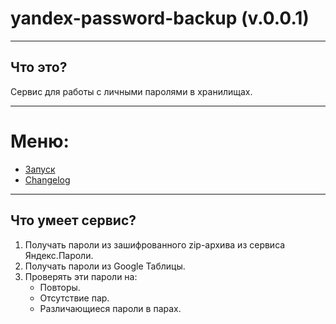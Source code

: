 # yandex-password-backup (v.0.0.1)

***
##  Что это?

Сервис для работы с личными паролями в хранилищаx.

***
# Меню:
- [Запуск](https://gitflic.ru/project/glazarev/yandex-password-backup/blob?file=docs%2Flaunch.md&branch=master&mode=markdown)
- [Changelog](https://gitflic.ru/project/glazarev/yandex-password-backup/blob?file=docs%2Fchange_log.md&branch=master&mode=markdown)
***

## Что умеет сервис?

1. Получать пароли из зашифрованного zip-архива из сервиса Яндекс.Пароли.
2. Получать пароли из Google Таблицы.
3. Проверять эти пароли на:
   - Повторы.
   - Отсутствие пар.
   - Различающиеся пароли в парах.